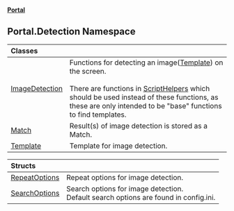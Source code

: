 #### [Portal](index.md 'index')

## Portal.Detection Namespace

| Classes | |
| :--- | :--- |
| [ImageDetection](ImageDetection.md 'Portal.Detection.ImageDetection') | Functions for detecting an image([Template](Template.md 'Portal.Detection.Template')) on the screen.<br/><br/>There are functions in [ScriptHelpers](ScriptHelpers.md 'Portal.Utility.ScriptHelpers') which should be used instead of these functions, as these are only intended to be "base" functions to find templates. |
| [Match](Match.md 'Portal.Detection.Match') | Result(s) of image detection is stored as a Match. |
| [Template](Template.md 'Portal.Detection.Template') | Template for image detection. |

| Structs | |
| :--- | :--- |
| [RepeatOptions](RepeatOptions.md 'Portal.Detection.RepeatOptions') | Repeat options for image detection. |
| [SearchOptions](SearchOptions.md 'Portal.Detection.SearchOptions') | Search options for image detection.<br/>Default search options are found in config.ini. |
